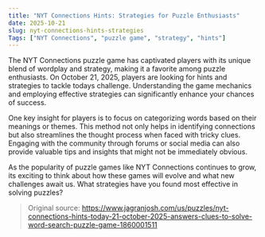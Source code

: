 ```yaml
---
title: "NYT Connections Hints: Strategies for Puzzle Enthusiasts"
date: 2025-10-21
slug: nyt-connections-hints-strategies
Tags: ["NYT Connections", "puzzle game", "strategy", "hints"]
---
```


The NYT Connections puzzle game has captivated players with its unique blend of wordplay and strategy, making it a favorite among puzzle enthusiasts. On October 21, 2025, players are looking for hints and strategies to tackle todays challenge. Understanding the game mechanics and employing effective strategies can significantly enhance your chances of success.

One key insight for players is to focus on categorizing words based on their meanings or themes. This method not only helps in identifying connections but also streamlines the thought process when faced with tricky clues. Engaging with the community through forums or social media can also provide valuable tips and insights that might not be immediately obvious.

As the popularity of puzzle games like NYT Connections continues to grow, its exciting to think about how these games will evolve and what new challenges await us. What strategies have you found most effective in solving puzzles?

> Original source: https://www.jagranjosh.com/us/puzzles/nyt-connections-hints-today-21-october-2025-answers-clues-to-solve-word-search-puzzle-game-1860001511